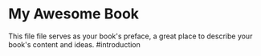 # My Awesome Book

This file file serves as your book's preface, a great place to describe your book's content and ideas.
#introduction

